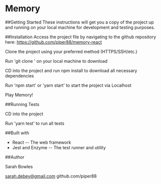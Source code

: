 # Memory

##Getting Started
These instructions will get you a copy of the project up and running on your local machine for development and testing purposes.

##Installation
Access the project file by navigating to the github repository here: https://github.com/piper88/memory-react

Clone the project using your preferred method (HTTPS/SSH/etc.)

Run 'git clone <repository>' on your local machine to download

CD into the project and run npm install to download all necessary dependencies

Run 'npm start' or 'yarn start' to start the project via Localhost

Play Memory!

##Running Tests

CD into the project

Run 'yarn test' to run all tests

##Built with
- React -- The web framework
- Jest and Enzyme -- The test runner and utility

##Author

Sarah Bowles

sarah.debey@gmail.com
github.com/piper88
